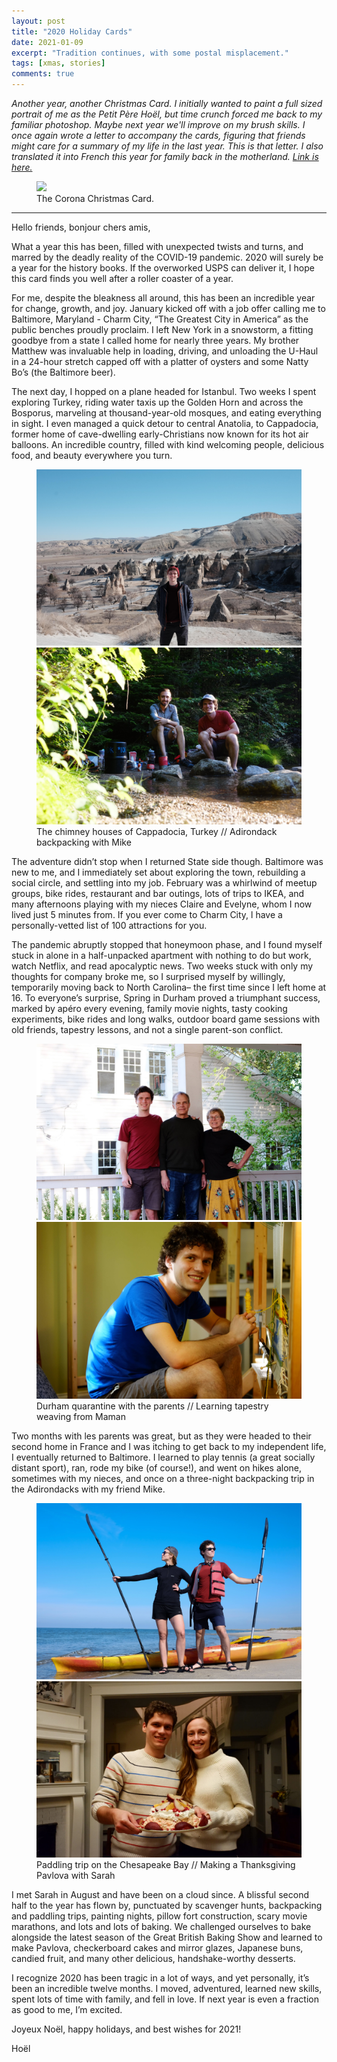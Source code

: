 ```yaml
---
layout: post
title: "2020 Holiday Cards"
date: 2021-01-09
excerpt: "Tradition continues, with some postal misplacement."
tags: [xmas, stories]
comments: true
---
```


*Another year, another Christmas Card. I initially wanted to paint a full sized portrait of me as the Petit Père Hoël, but time crunch forced me back to my familiar photoshop. Maybe next year we'll improve on my brush skills. I once again wrote a letter to accompany the cards, figuring that friends might care for a summary of my life in the last year. This is that letter. I also translated it into French this year for family back in the motherland. [Link is here.](https://hoelwiesner.com/xmasCard20fr/)*

<figure >
	<a href="https://raw.githubusercontent.com/hoelwiesner/hoelwiesner.github.io/master/assets/img/xmasCards/2020/2020xmas.png"><img src="https://raw.githubusercontent.com/hoelwiesner/hoelwiesner.github.io/master/assets/img/xmasCards/2020/2020xmas.png"></a>
	<figcaption>The Corona Christmas Card.</figcaption>
</figure>


***

Hello friends, bonjour chers amis,

What a year this has been, filled with unexpected twists and turns, and marred by the deadly reality of the COVID-19 pandemic. 2020 will surely be a year for the history books. If the overworked USPS can deliver it, I hope this card finds you well after a roller coaster of a year. 

For me, despite the bleakness all around, this has been an incredible year for change, growth, and joy. January kicked off with a job offer calling me to Baltimore, Maryland - Charm City, “The Greatest City in America” as the public benches proudly proclaim. I left New York in a snowstorm, a fitting goodbye from a state I called home for nearly three years. My brother Matthew was invaluable help in loading, driving, and unloading the U-Haul in a 24-hour stretch capped off with a platter of oysters and some Natty Bo’s (the Baltimore beer).

The next day, I hopped on a plane headed for Istanbul. Two weeks I spent exploring Turkey, riding water taxis up the Golden Horn and across the Bosporus, marveling at thousand-year-old mosques, and eating everything in sight. I even managed a quick detour to central Anatolia, to Cappadocia, former home of cave-dwelling early-Christians now known for its hot air balloons. An incredible country, filled with kind welcoming people, delicious food, and beauty everywhere you turn.

<figure class="half">
	<a href="https://raw.githubusercontent.com/hoelwiesner/hoelwiesner.github.io/master/assets/img/xmasCards/2020/2020xmas_turkey.jpg"><img src="https://raw.githubusercontent.com/hoelwiesner/hoelwiesner.github.io/master/assets/img/xmasCards/2020/2020xmas_turkey.jpg"></a>
    <a href="https://raw.githubusercontent.com/hoelwiesner/hoelwiesner.github.io/master/assets/img/xmasCards/2020/2020xmas_mike.png"><img src="https://raw.githubusercontent.com/hoelwiesner/hoelwiesner.github.io/master/assets/img/xmasCards/2020/2020xmas_mike.jpg"></a>
	<figcaption>The chimney houses of Cappadocia, Turkey // Adirondack backpacking with Mike</figcaption>
</figure>

The adventure didn’t stop when I returned State side though. Baltimore was new to me, and I immediately set about exploring the town, rebuilding a social circle, and settling into my job. February was a whirlwind of meetup groups, bike rides, restaurant and bar outings, lots of trips to IKEA, and many afternoons playing with my nieces Claire and Evelyne, whom I now lived just 5 minutes from. If you ever come to Charm City, l have a personally-vetted list of 100 attractions for you.  

The pandemic abruptly stopped that honeymoon phase, and I found myself stuck in alone in a half-unpacked apartment with nothing to do but work, watch Netflix, and read apocalyptic news. Two weeks stuck with only my thoughts for company broke me, so I surprised myself by willingly, temporarily moving back to North Carolina– the first time since I left home at 16. To everyone’s surprise, Spring in Durham proved a triumphant success, marked by apéro every evening, family movie nights, tasty cooking experiments, bike rides and long walks, outdoor board game sessions with old friends, tapestry lessons, and not a single parent-son conflict.  

<figure class="half">
	<a href="https://raw.githubusercontent.com/hoelwiesner/hoelwiesner.github.io/master/assets/img/xmasCards/2020/2020xmas_durham.jpg"><img src="https://raw.githubusercontent.com/hoelwiesner/hoelwiesner.github.io/master/assets/img/xmasCards/2020/2020xmas_durham.jpg"></a>
    <a href="https://raw.githubusercontent.com/hoelwiesner/hoelwiesner.github.io/master/assets/img/xmasCards/2020/2020xmas_tapestry.jpg"><img src="https://raw.githubusercontent.com/hoelwiesner/hoelwiesner.github.io/master/assets/img/xmasCards/2020/2020xmas_tapestry.jpg"></a>
	<figcaption>Durham quarantine with the parents // Learning tapestry weaving from Maman</figcaption>
</figure>

Two months with les parents was great, but as they were headed to their second home in France and I was itching to get back to my independent life, I eventually returned to Baltimore. I learned to play tennis (a great socially distant sport), ran, rode my bike (of course!), and went on hikes alone, sometimes with my nieces, and once on a three-night backpacking trip in the Adirondacks with my friend Mike. 

<figure class="half">
	<a href="https://raw.githubusercontent.com/hoelwiesner/hoelwiesner.github.io/master/assets/img/xmasCards/2020/2020xmas_paddling.jpg"><img src="https://raw.githubusercontent.com/hoelwiesner/hoelwiesner.github.io/master/assets/img/xmasCards/2020/2020xmas_paddling.jpg"></a>
    <a href="https://raw.githubusercontent.com/hoelwiesner/hoelwiesner.github.io/master/assets/img/xmasCards/2020/2020xmas_pavlova.jpg"><img src="https://raw.githubusercontent.com/hoelwiesner/hoelwiesner.github.io/master/assets/img/xmasCards/2020/2020xmas_pavlova.jpg"></a>
	<figcaption>Paddling trip on the Chesapeake Bay // Making a Thanksgiving Pavlova with Sarah</figcaption>
</figure>

I met Sarah in August and have been on a cloud since. A blissful second half to the year has flown by, punctuated by scavenger hunts, backpacking and paddling trips, painting nights, pillow fort construction, scary movie marathons, and lots and lots of baking. We challenged ourselves to bake alongside the latest season of the Great British Baking Show and learned to make Pavlova, checkerboard cakes and mirror glazes, Japanese buns, candied fruit, and many other delicious, handshake-worthy desserts. 

I recognize 2020 has been tragic in a lot of ways, and yet personally, it’s been an incredible twelve months. I moved, adventured, learned new skills, spent lots of time with family, and fell in love. If next year is even a fraction as good to me, I’m excited.

Joyeux Noël, happy holidays, and best wishes for 2021!

Hoël
